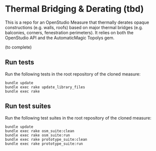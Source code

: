 # Thermal Bridging &amp; Derating (tbd)

This is a repo for an OpenStudio Measure that thermally derates opaque constructions (e.g. walls, roofs) based on major thermal bridges (e.g. balconies, corners, fenestration perimeters). It relies on both the OpenStudio API and the AutomaticMagic Topolys gem.

(to complete)

## Run tests

Run the following tests in the root repository of the cloned measure:

```
bundle update
bundle exec rake update_library_files
bundle exec rake
```

## Run test suites

Run the following test suites in the root repository of the cloned measure:

```
bundle update
bundle exec rake osm_suite:clean
bundle exec rake osm_suite:run
bundle exec rake prototype_suite:clean
bundle exec rake prototype_suite:run
```